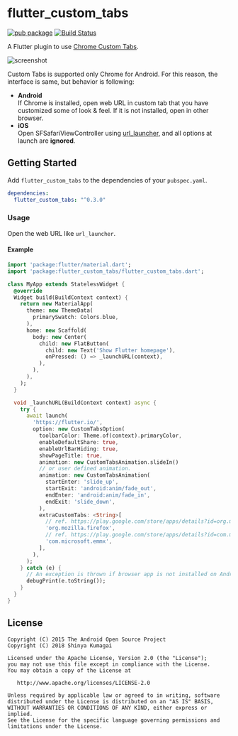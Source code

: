 # flutter_custom_tabs
[![pub package](https://img.shields.io/pub/v/flutter_custom_tabs.svg)](https://pub.dartlang.org/packages/flutter_custom_tabs)
 [![Build Status](https://travis-ci.org/droibit/flutter_custom_tabs.svg?branch=master)](https://travis-ci.org/droibit/flutter_custom_tabs)

A Flutter plugin to use [Chrome Custom Tabs](https://developer.chrome.com/multidevice/android/customtabs).  

![screenshot](https://i.imgur.com/lgPWvLS.gif)

Custom Tabs is supported only Chrome for Android. For this reason, the interface is same, but behavior is following:

* **Android**  
 If Chrome is installed, open web URL in custom tab that you have customized some of look & feel. If it is not installed, open in other browser.
* **iOS**  
 Open SFSafariViewController using [url_launcher](https://pub.dartlang.org/packages/url_launcher), and all options at launch are **ignored**.

## Getting Started

Add `flutter_custom_tabs` to the dependencies of your `pubspec.yaml`.

``` yaml
dependencies:
  flutter_custom_tabs: "^0.3.0"
```

### Usage

Open the web URL like `url_launcher`.

#### Example

``` dart
import 'package:flutter/material.dart';
import 'package:flutter_custom_tabs/flutter_custom_tabs.dart';

class MyApp extends StatelessWidget {
  @override
  Widget build(BuildContext context) {
    return new MaterialApp(
      theme: new ThemeData(
        primarySwatch: Colors.blue,
      ),
      home: new Scaffold(
        body: new Center(
          child: new FlatButton(
            child: new Text('Show Flutter homepage'),
            onPressed: () => _launchURL(context),
          ),
        ),
      ),
    );
  }

  void _launchURL(BuildContext context) async {
    try {
      await launch(
        'https://flutter.io/',
        option: new CustomTabsOption(
          toolbarColor: Theme.of(context).primaryColor,
          enableDefaultShare: true,
          enableUrlBarHiding: true,
          showPageTitle: true,
          animation: new CustomTabsAnimation.slideIn()
          // or user defined animation.
          animation: new CustomTabsAnimation(
            startEnter: 'slide_up',
            startExit: 'android:anim/fade_out',
            endEnter: 'android:anim/fade_in',
            endExit: 'slide_down',
          ),
          extraCustomTabs: <String>[
            // ref. https://play.google.com/store/apps/details?id=org.mozilla.firefox
            'org.mozilla.firefox',
            // ref. https://play.google.com/store/apps/details?id=com.microsoft.emmx
            'com.microsoft.emmx',
          ],        
        ),
      );
    } catch (e) {
      // An exception is thrown if browser app is not installed on Android device.
      debugPrint(e.toString());
    }
  }
}
```
## License

    Copyright (C) 2015 The Android Open Source Project
    Copyright (C) 2018 Shinya Kumagai

    Licensed under the Apache License, Version 2.0 (the "License");
    you may not use this file except in compliance with the License.
    You may obtain a copy of the License at

       http://www.apache.org/licenses/LICENSE-2.0

    Unless required by applicable law or agreed to in writing, software
    distributed under the License is distributed on an "AS IS" BASIS,
    WITHOUT WARRANTIES OR CONDITIONS OF ANY KIND, either express or implied.
    See the License for the specific language governing permissions and
    limitations under the License.
